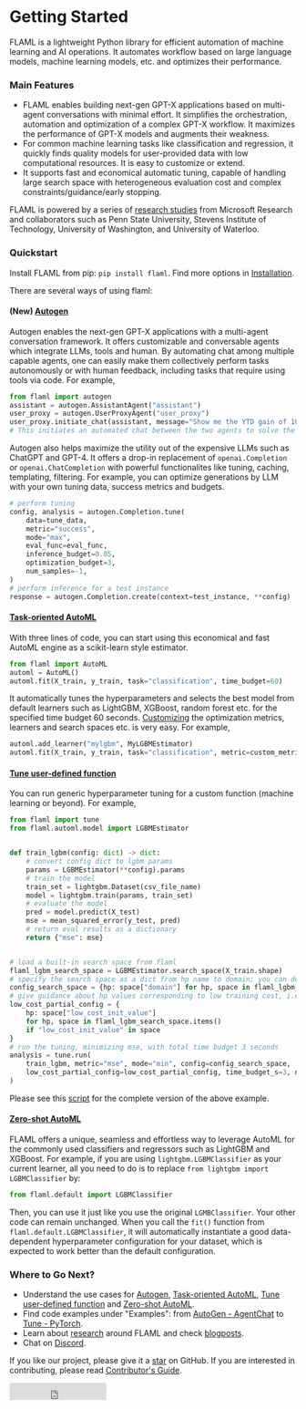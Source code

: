 # Getting Started

<!-- ### Welcome to FLAML, a Fast Library for Automated Machine Learning & Tuning! -->

FLAML is a lightweight Python library for efficient automation of machine
learning and AI operations. It automates workflow based on large language models, machine learning models, etc.
and optimizes their performance.

### Main Features

* FLAML enables building next-gen GPT-X applications based on multi-agent conversations with minimal effort. It simplifies the orchestration, automation and optimization of a complex GPT-X workflow. It maximizes the performance of GPT-X models and augments their weakness.
* For common machine learning tasks like classification and regression, it quickly finds quality models for user-provided data with low computational resources. It is easy to customize or extend.
* It supports fast and economical automatic tuning, capable of handling large search space with heterogeneous evaluation cost and complex constraints/guidance/early stopping.

FLAML is powered by a series of [research studies](/docs/Research) from Microsoft Research and collaborators such as Penn State University, Stevens Institute of Technology, University of Washington, and University of Waterloo.

### Quickstart

Install FLAML from pip: `pip install flaml`. Find more options in [Installation](/docs/Installation).

There are several ways of using flaml:

#### (New) [Autogen](/docs/Use-Cases/Autogen)

Autogen enables the next-gen GPT-X applications with a multi-agent conversation framework.
It offers customizable and conversable agents which integrate LLMs, tools and human.
By automating chat among multiple capable agents, one can easily make them collectively perform tasks autonomously or with human feedback, including tasks that require using tools via code. For example,
```python
from flaml import autogen
assistant = autogen.AssistantAgent("assistant")
user_proxy = autogen.UserProxyAgent("user_proxy")
user_proxy.initiate_chat(assistant, message="Show me the YTD gain of 10 largest technology companies as of today.")
# This initiates an automated chat between the two agents to solve the task
```

Autogen also helps maximize the utility out of the expensive LLMs such as ChatGPT and GPT-4. It offers a drop-in replacement of `openai.Completion` or `openai.ChatCompletion` with powerful functionalites like tuning, caching, templating, filtering. For example, you can optimize generations by LLM with your own tuning data, success metrics and budgets.
```python
# perform tuning
config, analysis = autogen.Completion.tune(
    data=tune_data,
    metric="success",
    mode="max",
    eval_func=eval_func,
    inference_budget=0.05,
    optimization_budget=3,
    num_samples=-1,
)
# perform inference for a test instance
response = autogen.Completion.create(context=test_instance, **config)
```

#### [Task-oriented AutoML](/docs/Use-Cases/task-oriented-automl)

With three lines of code, you can start using this economical and fast AutoML engine as a scikit-learn style estimator.

```python
from flaml import AutoML
automl = AutoML()
automl.fit(X_train, y_train, task="classification", time_budget=60)
```

It automatically tunes the hyperparameters and selects the best model from default learners such as LightGBM, XGBoost, random forest etc. for the specified time budget 60 seconds. [Customizing](/docs/Use-Cases/task-oriented-automl#customize-automlfit) the optimization metrics, learners and search spaces etc. is very easy. For example,

```python
automl.add_learner("mylgbm", MyLGBMEstimator)
automl.fit(X_train, y_train, task="classification", metric=custom_metric, estimator_list=["mylgbm"], time_budget=60)
```

#### [Tune user-defined function](/docs/Use-Cases/Tune-User-Defined-Function)

You can run generic hyperparameter tuning for a custom function (machine learning or beyond). For example,

```python
from flaml import tune
from flaml.automl.model import LGBMEstimator


def train_lgbm(config: dict) -> dict:
    # convert config dict to lgbm params
    params = LGBMEstimator(**config).params
    # train the model
    train_set = lightgbm.Dataset(csv_file_name)
    model = lightgbm.train(params, train_set)
    # evaluate the model
    pred = model.predict(X_test)
    mse = mean_squared_error(y_test, pred)
    # return eval results as a dictionary
    return {"mse": mse}


# load a built-in search space from flaml
flaml_lgbm_search_space = LGBMEstimator.search_space(X_train.shape)
# specify the search space as a dict from hp name to domain; you can define your own search space same way
config_search_space = {hp: space["domain"] for hp, space in flaml_lgbm_search_space.items()}
# give guidance about hp values corresponding to low training cost, i.e., {"n_estimators": 4, "num_leaves": 4}
low_cost_partial_config = {
    hp: space["low_cost_init_value"]
    for hp, space in flaml_lgbm_search_space.items()
    if "low_cost_init_value" in space
}
# run the tuning, minimizing mse, with total time budget 3 seconds
analysis = tune.run(
    train_lgbm, metric="mse", mode="min", config=config_search_space,
    low_cost_partial_config=low_cost_partial_config, time_budget_s=3, num_samples=-1,
)
```
Please see this [script](https://github.com/microsoft/FLAML/blob/main/test/tune_example.py) for the complete version of the above example.

#### [Zero-shot AutoML](/docs/Use-Cases/Zero-Shot-AutoML)

FLAML offers a unique, seamless and effortless way to leverage AutoML for the commonly used classifiers and regressors such as LightGBM and XGBoost. For example, if you are using `lightgbm.LGBMClassifier` as your current learner, all you need to do is to replace `from lightgbm import LGBMClassifier` by:

```python
from flaml.default import LGBMClassifier
```

Then, you can use it just like you use the original `LGMBClassifier`. Your other code can remain unchanged. When you call the `fit()` function from `flaml.default.LGBMClassifier`, it will automatically instantiate a good data-dependent hyperparameter configuration for your dataset, which is expected to work better than the default configuration.

### Where to Go Next?

* Understand the use cases for [Autogen](/docs/Use-Cases/Autogen), [Task-oriented AutoML](/docs/Use-Cases/Task-Oriented-Automl), [Tune user-defined function](/docs/Use-Cases/Tune-User-Defined-Function) and [Zero-shot AutoML](/docs/Use-Cases/Zero-Shot-AutoML).
* Find code examples under "Examples": from [AutoGen - AgentChat](/docs/Examples/AutoGen-AgentChat) to [Tune - PyTorch](/docs/Examples/Tune-PyTorch).
* Learn about [research](/docs/Research) around FLAML and check [blogposts](/blog).
* Chat on [Discord](https://discord.gg/Cppx2vSPVP).

If you like our project, please give it a [star](https://github.com/microsoft/FLAML/stargazers) on GitHub. If you are interested in contributing, please read [Contributor's Guide](/docs/Contribute).

<iframe src="https://ghbtns.com/github-btn.html?user=microsoft&amp;repo=FLAML&amp;type=star&amp;count=true&amp;size=large" frameborder="0" scrolling="0" width="170" height="30" title="GitHub"></iframe>
